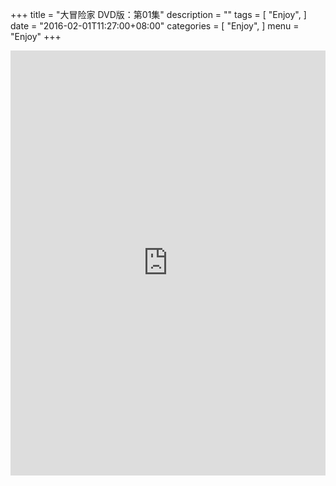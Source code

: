 +++
title = "大冒险家 DVD版：第01集"
description = ""
tags = [
    "Enjoy",
]
date = "2016-02-01T11:27:00+08:00"
categories = [
    "Enjoy",
]
menu = "Enjoy"
+++

<iframe src="http://www.tudou.com/programs/view/html5embed.action?type=2&code=R9Z8ORB1jww&lcode=tY-JXjll3oE&resourceId=0_06_05_99" allowtransparency="true" allowfullscreen="true" allowfullscreenInteractive="true" scrolling="no" border="0" frameborder="0" style="height:680px;width:100%;"></iframe><br/>
<!--more-->